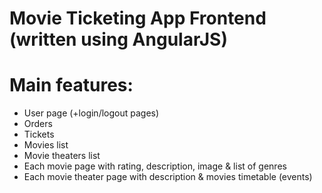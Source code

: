 # Movie Ticketing App Frontend (written using AngularJS)
# Main features:
* User page (+login/logout pages)
* Orders
* Tickets
* Movies list
* Movie theaters list
* Each movie page with rating, description, image & list of genres
* Each movie theater page with description & movies timetable (events)
